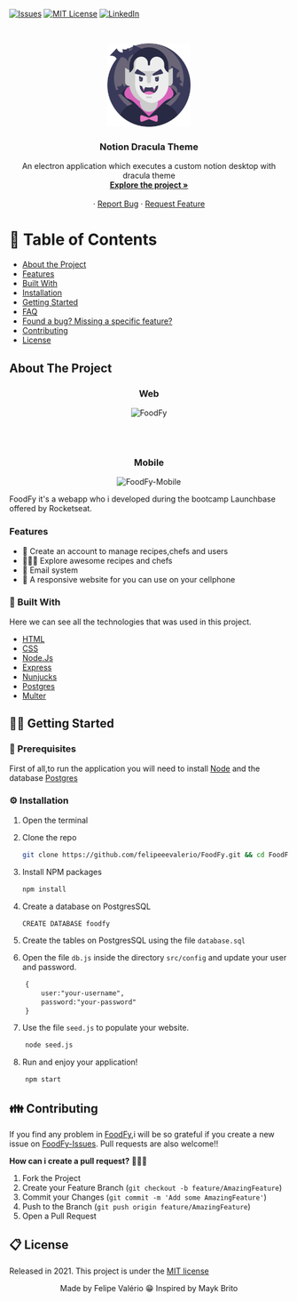 [![Issues][issues-shield]][issues-url]
[![MIT License][license-shield]][license-url]
[![LinkedIn][linkedin-shield]][linkedin-url]

<br />
<p align="center">
  <a href="https://github.com/felipe-spindola/FoodFy">
    <img src="/assets/dracula.svg" alt="Dracula Icon" width="150" height="150">
  </a>

  <h3 align="center">Notion Dracula Theme</h3>

  <p align="center">
    An electron application which executes a custom notion desktop with dracula theme
    <br />
    <a href="https://github.com/felipeevalerio/notion-dracula-theme"><strong>Explore the project »</strong></a>
    <br />
    <br />
    ·
    <a href="https://github.com/felipeevalerio/notion-dracula-theme/issues">Report Bug</a>
    ·
    <a href="https://github.com/felipeevalerio/notion-dracula-theme/issues">Request Feature</a>
  </p>
</p>

<!-- TABLE OF CONTENTS -->
# :pushpin: Table of Contents

* [About the Project]("#")
* [Features](#rocket-features)
* [Built With]("#wrench-built-with")
* [Installation](#construction_worker-installation)
* [Getting Started](#runner-getting-started)
* [FAQ](#postbox-faq)
* [Found a bug? Missing a specific feature?](#bug-issues)
* [Contributing](#tada-contributing)
* [License](#closed_book-license)



<!-- <details open="open">
  <summary>Table of Contents</summary>
  <ol>
    <li>
      <a href="#about-the-project">About The Project</a>
    <li><a href="#features">Features</a></li>
    </li>
    <li>
      <a href="#getting-started">Getting Started</a>
      <ul>
        <li><a href="#prerequisites">Prerequisites</a></li>
        <li><a href="#installation">Installation</a></li>
      </ul>
    </li>
    <li><a href="#usage">Usage</a></li>
    <li><a href="#contributing">Contributing</a></li>
    <li><a href="#license">License</a></li>
  </ol>
</details> -->



<!-- ABOUT THE PROJECT -->
## About The Project
<h3 align="center">Web</h3>
<p align="center">
    <img src="/public/assets/foodfy.gif" alt="FoodFy"></img>
</p>
<br/>
<br/>
<h3 align="center">Mobile</h3>
<p align="center">
    <img src="/public/assets/mobile.gif" alt="FoodFy-Mobile"></img>
</p>


FoodFy it's a webapp who i developed during the bootcamp Launchbase offered by Rocketseat.

### Features
* 🙋 Create an account to manage recipes,chefs and users
* 👩🏽‍🍳 Explore awesome recipes and chefs
* 📨 Email system 
* 📱 A responsive website for you can use on your cellphone

### 🔧 Built With

Here we can see all the technologies that was used in this project.

* [HTML](https://developer.mozilla.org/pt-BR/docs/Web/HTML)
* [CSS](https://developer.mozilla.org/pt-BR/docs/Web/CSS)
* [Node.Js](https://getbootstrap.com)
* [Express](https://expressjs.com/pt-br/)
* [Nunjucks](https://jquery.com)
* [Postgres](https://www.postgresql.org)
* [Multer](https://www.npmjs.com/package/multer)

<!-- GETTING STARTED -->
## 🏃‍♂️ Getting Started 

### 👷 Prerequisites 

First of all,to run the application you will need to install [Node](https://getbootstrap.com) and the database [Postgres](https://www.postgresql.org)

### ⚙️ Installation 

1. Open the terminal 
2. Clone the repo
   ```sh
   git clone https://github.com/felipeeevalerio/FoodFy.git && cd FoodFy
   ```
3. Install NPM packages
   ```sh
   npm install
   ```
4. Create a database on PostgresSQL
   ```sh
   CREATE DATABASE foodfy
   ```
5. Create the tables on PostgresSQL using the file `database.sql`

6. Open the file `db.js` inside the directory `src/config` and update your user and password.
```JS
    {
        user:"your-username",
        password:"your-password"
    }
```
7. Use the file `seed.js` to populate your website.
```sh
    node seed.js
```

8. Run and enjoy your application!
```sh
    npm start
```

<!-- CONTRIBUTING -->
## 👪 Contributing

If you find any problem in [FoodFy](https://github.com/felipeevalerio/notion-dracula-theme),i will be so grateful if you create a new issue on [FoodFy-Issues](https://github.com/felipeevalerio/notion-dracula-theme/issues). Pull requests are also welcome!!

**How can i create a pull request?** 🤷🏻‍♂️

1. Fork the Project
2. Create your Feature Branch (`git checkout -b feature/AmazingFeature`)
3. Commit your Changes (`git commit -m 'Add some AmazingFeature'`)
4. Push to the Branch (`git push origin feature/AmazingFeature`)
5. Open a Pull Request


<!-- LICENSE -->
## 📋 License

Released in 2021. This project is under the <a href="https://github.com/felipeevalerio/notion-dracula-theme/blob/main/LICENSE">MIT license</a>
<br/>
<p align="center">
    Made by Felipe Valério 😁
    Inspired by Mayk Brito
</p>

<!-- MARKDOWN LINKS & IMAGES -->
<!-- https://www.markdownguide.org/basic-syntax/#reference-style-links -->
[issues-shield]: https://img.shields.io/github/issues/felipeevalerio/notion-dracula-theme
[issues-url]: https://github.com/felipeevalerio/notion-dracula-theme/issues
[license-shield]: https://img.shields.io/github/license/felipeevalerio/notion-dracula-theme
[license-url]: https://github.com/felipeevalerio/notion-dracula-theme/blob/main/LICENSE
[linkedin-shield]: https://img.shields.io/badge/-LinkedIn-black.svg?style=for-the-badge&logo=linkedin&colorB=555
[linkedin-url]: https://linkedin.com/in/felipeevalerio
